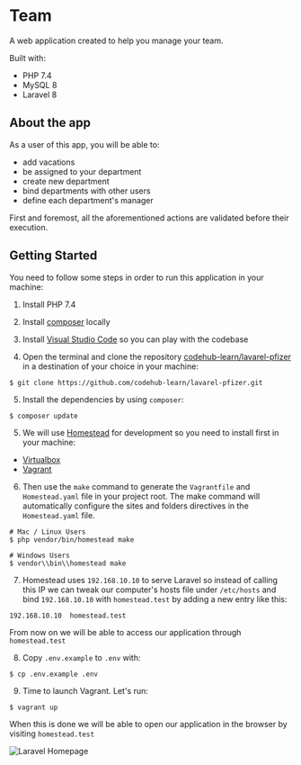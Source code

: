 # Team

A web application created to help you manage your team.

Built with:

- PHP 7.4
- MySQL 8
- Laravel 8


## About the app

As a user of this app, you will be able to:

  * add vacations
  * be assigned to your department
  * create new department
  * bind departments with other users
  * define each department's manager
  
  First and foremost, all the aforementioned actions are validated before their execution.

## Getting Started

You need to follow some steps in order to run this application in your machine:

1. Install PHP 7.4

2. Install [composer](https://getcomposer.org/) locally

3. Install [Visual Studio Code](https://code.visualstudio.com/) so you can play with the codebase

4. Open the terminal and clone the repository [codehub-learn/lavarel-pfizer](https://github.com/codehub-learn/lavarel-pfizer.git) in a destination of your choice in your machine:

```
$ git clone https://github.com/codehub-learn/lavarel-pfizer.git
```

5. Install the dependencies by using `composer`:

```
$ composer update
```

5. We will use [Homestead](https://laravel.com/docs/8.x/homestead) for development so you need to install first in your machine:

- [Virtualbox](https://www.virtualbox.org/wiki/Downloads)
- [Vagrant](https://www.vagrantup.com/)

6. Then use the `make` command to generate the `Vagrantfile` and `Homestead.yaml` file in your project root. The make command will automatically configure the sites and folders directives in the `Homestead.yaml` file.

```
# Mac / Linux Users
$ php vendor/bin/homestead make

# Windows Users
$ vendor\\bin\\homestead make
```

7. Homestead uses `192.168.10.10` to serve Laravel so instead of calling this IP we can tweak our computer's hosts file under `/etc/hosts` and bind `192.168.10.10` with `homestead.test` by adding a new entry like this:

```
192.168.10.10  homestead.test
```

From now on we will be able to access our application through `homestead.test`

8. Copy `.env.example` to `.env` with:

```
$ cp .env.example .env
```

9. Time to launch Vagrant. Let's run:

```
$ vagrant up
```

When this is done we will be able to open our application in the browser by visiting `homestead.test`

![Laravel Homepage](./laravel-homepage.png)

